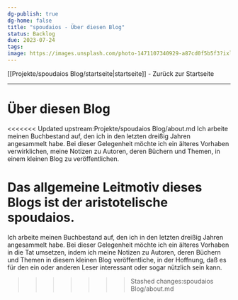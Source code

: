 ```yaml
---
dg-publish: true
dg-home: false
title: "spoudaios - Über diesen Blog"
status: Backlog
due: 2023-07-24
tags:
image: https://images.unsplash.com/photo-1471107340929-a87cd0f5b5f3?ixlib=rb-4.0.3&ixid=MnwxMjA3fDB8MHxwaG90by1wYWdlfHx8fGVufDB8fHx8&auto=format&fit=crop&w=300&q=80
---
```

[[Projekte/spoudaios Blog/startseite\|startseite]] - Zurück zur Startseite

---

# Über diesen Blog

<<<<<<< Updated upstream:Projekte/spoudaios Blog/about.md
Ich arbeite meinen Buchbestand auf, den ich in den letzten dreißig Jahren angesammelt habe. Bei dieser Gelegenheit möchte ich ein älteres Vorhaben verwirklichen, meine Notizen zu Autoren, deren Büchern und Themen, in einem kleinen Blog zu veröffentlichen.

Das allgemeine Leitmotiv dieses Blogs ist der aristotelische **spoudaios**.
=======
Ich arbeite meinen Buchbestand auf, den ich in den letzten dreißig Jahren angesammelt habe. Bei dieser Gelegenheit möchte ich ein älteres Vorhaben in die Tat umsetzen, indem ich meine Notizen zu Autoren, deren Büchern und Themen in diesem kleinen Blog veröffentliche, in der Hoffnung, daß es für den ein oder anderen Leser interessant oder sogar nützlich sein kann. 
>>>>>>> Stashed changes:spoudaios Blog/about.md
